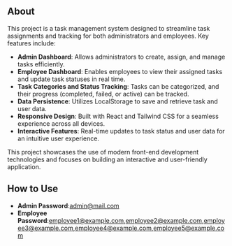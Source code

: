 ## About

This project is a task management system designed to streamline task assignments and tracking for both administrators and employees. Key features include:

- **Admin Dashboard**: Allows administrators to create, assign, and manage tasks efficiently.
- **Employee Dashboard**: Enables employees to view their assigned tasks and update task statuses in real time.
- **Task Categories and Status Tracking**: Tasks can be categorized, and their progress (completed, failed, or active) can be tracked.
- **Data Persistence**: Utilizes LocalStorage to save and retrieve task and user data.
- **Responsive Design**: Built with React and Tailwind CSS for a seamless experience across all devices.
- **Interactive Features**: Real-time updates to task status and user data for an intuitive user experience.

This project showcases the use of modern front-end development technologies and focuses on building an interactive and user-friendly application.

## How to Use
- **Admin Password**:admin@mail.com
- **Employee Password**:employee1@example.com,employee2@example.com,employee3@example.com,employee4@example.com,employee5@example.com
